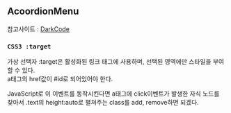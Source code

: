 ## AcoordionMenu

참고사이트 : [DarkCode](https://www.youtube.com/watch?v=VouC2jFSs2c)

### `CSS3 :target`

가상 선택자 :target은 활성화된 링크 태그에 사용하며, 선택된 영역에만 스타일을 부여할 수 있다.  
a태그의 href값이 #id로 되어있어야 한다.

JavaScript로 이 이벤트를 동작시킨다면 a태그에 click이벤트가 발생한 자식 노드를 찾아서 .text의 height:auto로 펼쳐주는 class를 add, remove하면 되겠다.

